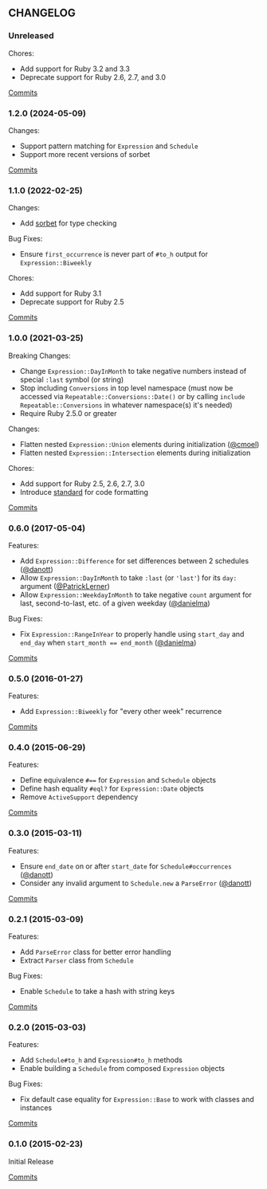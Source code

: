 ## CHANGELOG

### Unreleased

Chores:

* Add support for Ruby 3.2 and 3.3
* Deprecate support for Ruby 2.6, 2.7, and 3.0

[Commits](https://github.com/molawson/repeatable/compare/v1.2.0...main)

### 1.2.0 (2024-05-09)

Changes:

* Support pattern matching for `Expression` and `Schedule`
* Support more recent versions of sorbet

[Commits](https://github.com/molawson/repeatable/compare/v1.1.0...v1.2.0)

### 1.1.0 (2022-02-25)

Changes:

* Add [sorbet](https://sorbet.org) for type checking

Bug Fixes:

* Ensure `first_occurrence` is never part of `#to_h` output for `Expression::Biweekly`

Chores:

* Add support for Ruby 3.1
* Deprecate support for Ruby 2.5

[Commits](https://github.com/molawson/repeatable/compare/v1.0.0...v1.1.0)

### 1.0.0 (2021-03-25)

Breaking Changes:

* Change `Expression::DayInMonth` to take negative numbers instead of special `:last` symbol (or string)
* Stop including `Conversions` in top level namespace (must now be accessed via `Repeatable::Conversions::Date()` or by calling `include Repeatable::Conversions` in whatever namespace(s) it's needed)
* Require Ruby 2.5.0 or greater

Changes:

* Flatten nested `Expression::Union` elements during initialization ([@cmoel][])
* Flatten nested `Expression::Intersection` elements during initialization

Chores:

* Add support for Ruby 2.5, 2.6, 2.7, 3.0
* Introduce [standard](https://github.com/testdouble/standard) for code formatting

[Commits](https://github.com/molawson/repeatable/compare/v0.6.0...v1.0.0)


### 0.6.0 (2017-05-04)

Features:

* Add `Expression::Difference` for set differences between 2 schedules ([@danott][])
* Allow `Expression::DayInMonth` to take `:last` (or `'last'`) for its `day:` argument ([@PatrickLerner][])
* Allow `Expression::WeekdayInMonth` to take negative `count` argument for last, second-to-last, etc. of a given weekday ([@danielma][])

Bug Fixes:

* Fix `Expression::RangeInYear` to properly handle using `start_day` and `end_day` when `start_month == end_month` ([@danielma][])

[Commits](https://github.com/molawson/repeatable/compare/v0.5.0...v0.6.0)

### 0.5.0 (2016-01-27)

Features:

* Add `Expression::Biweekly` for "every other week" recurrence

[Commits](https://github.com/molawson/repeatable/compare/v0.4.0...v0.5.0)

### 0.4.0 (2015-06-29)

Features:

* Define equivalence `#==` for `Expression` and `Schedule` objects
* Define hash equality `#eql?` for `Expression::Date` objects
* Remove `ActiveSupport` dependency

[Commits](https://github.com/molawson/repeatable/compare/v0.3.0...v0.4.0)

### 0.3.0 (2015-03-11)

Features:

* Ensure `end_date` on or after `start_date` for `Schedule#occurrences` ([@danott][])
* Consider any invalid argument to `Schedule.new` a `ParseError` ([@danott][])

[Commits](https://github.com/molawson/repeatable/compare/v0.2.1...v0.3.0)

### 0.2.1 (2015-03-09)

Features:

* Add `ParseError` class for better error handling
* Extract `Parser` class from `Schedule`

Bug Fixes:

* Enable `Schedule` to take a hash with string keys

[Commits](https://github.com/molawson/repeatable/compare/v0.2.0...v0.2.1)

### 0.2.0 (2015-03-03)

Features:

* Add `Schedule#to_h` and `Expression#to_h` methods
* Enable building a `Schedule` from composed `Expression` objects

Bug Fixes:

* Fix default case equality for `Expression::Base` to work with classes and instances

[Commits](https://github.com/molawson/repeatable/compare/v0.1.0...v0.2.0)

### 0.1.0 (2015-02-23)

Initial Release

[Commits](https://github.com/molawson/repeatable/compare/531d40c...v0.1.0)


[@danott]: https://github.com/danott
[@PatrickLerner]: https://github.com/PatrickLerner
[@danielma]: https://github.com/danielma
[@cmoel]: https://github.com/cmoel
